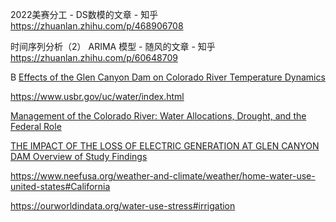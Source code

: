 2022美赛分工 - DS数模的文章 - 知乎 https://zhuanlan.zhihu.com/p/468906708

时间序列分析（2） ARIMA 模型 - 随风的文章 - 知乎 https://zhuanlan.zhihu.com/p/60648709


B
[Effects of the Glen Canyon Dam on Colorado River Temperature Dynamics](https://watershed.ucdavis.edu/education/classes/files/content/page/RobertsDerekGCclassPaper.pdf)

https://www.usbr.gov/uc/water/index.html

[Management of the Colorado River: Water Allocations, Drought, and the Federal Role](https://sgp.fas.org/crs/misc/R45546.pdf)

[THE IMPACT OF THE LOSS OF ELECTRIC GENERATION AT GLEN CANYON DAM Overview of Study Findings](https://www.glencanyon.org/wp-content/uploads/2018/05/GCI-Power-Study-Overview-Full.pdf)

https://www.neefusa.org/weather-and-climate/weather/home-water-use-united-states#California


https://ourworldindata.org/water-use-stress#irrigation